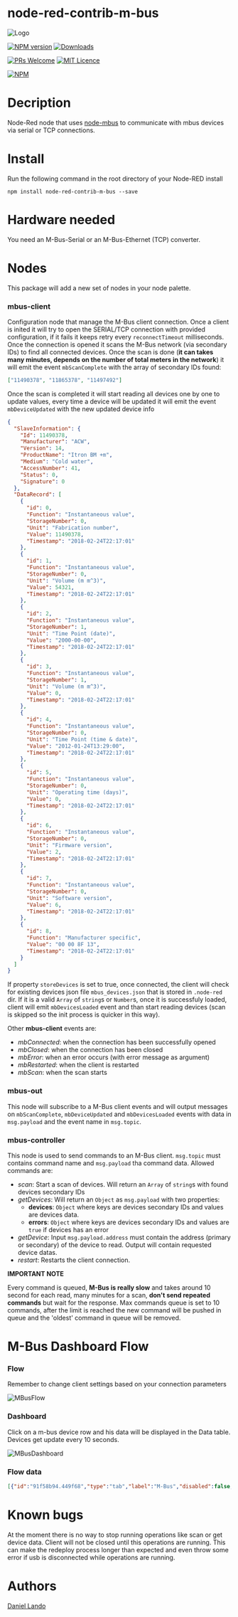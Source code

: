 # node-red-contrib-m-bus
![Logo](images/mbus.png)

[![NPM version](http://img.shields.io/npm/v/node-red-contrib-m-bus.svg)](https://www.npmjs.com/package/node-red-contrib-m-bus)
[![Downloads](https://img.shields.io/npm/dm/node-red-contrib-m-bus.svg)](https://www.npmjs.com/package/node-red-contrib-m-bus)

[![PRs Welcome](https://img.shields.io/badge/PRs-welcome-brightgreen.svg?style=flat-square)](http://makeapullrequest.com)
[![MIT Licence](https://badges.frapsoft.com/os/mit/mit.png?v=103)](https://opensource.org/licenses/mit-license.php)

[![NPM](https://nodei.co/npm/node-red-contrib-m-bus.png?downloads=true)](https://nodei.co/npm/node-red-contrib-m-bus/)

# Decription

Node-Red node that uses [node-mbus](https://github.com/Apollon77/node-mbus) to communicate with mbus devices via serial or TCP connections.

# Install

Run the following command in the root directory of your Node-RED install

    npm install node-red-contrib-m-bus --save

# Hardware needed

You need an M-Bus-Serial or an M-Bus-Ethernet (TCP) converter.

# Nodes

This package will add a new set of nodes in your node palette.

### mbus-client

Configuration node that manage the M-Bus client connection. Once a client is inited it will try to open the SERIAL/TCP connection with provided configuration, if it fails it keeps retry every `reconnectTimeout` milliseconds. Once the connection is opened it scans the M-Bus network (via secondary IDs) to find all connected devices. Once the scan is done (**it can takes many minutes, depends on the number of total meters in the network**) it will emit the event `mbScanComplete` with the array of secondary IDs found:

```json
["11490378", "11865378", "11497492"]
```

Once the scan is completed it will start reading all devices one by one to update values, every time a device will be updated it will emit the event `mbDeviceUpdated` with the new updated device info

```json
{
  "SlaveInformation": {
    "Id": 11490378,
    "Manufacturer": "ACW",
    "Version": 14,
    "ProductName": "Itron BM +m",
    "Medium": "Cold water",
    "AccessNumber": 41,
    "Status": 0,
    "Signature": 0
  },
  "DataRecord": [
    {
      "id": 0,
      "Function": "Instantaneous value",
      "StorageNumber": 0,
      "Unit": "Fabrication number",
      "Value": 11490378,
      "Timestamp": "2018-02-24T22:17:01"
    },
    {
      "id": 1,
      "Function": "Instantaneous value",
      "StorageNumber": 0,
      "Unit": "Volume (m m^3)",
      "Value": 54321,
      "Timestamp": "2018-02-24T22:17:01"
    },
    {
      "id": 2,
      "Function": "Instantaneous value",
      "StorageNumber": 1,
      "Unit": "Time Point (date)",
      "Value": "2000-00-00",
      "Timestamp": "2018-02-24T22:17:01"
    },
    {
      "id": 3,
      "Function": "Instantaneous value",
      "StorageNumber": 1,
      "Unit": "Volume (m m^3)",
      "Value": 0,
      "Timestamp": "2018-02-24T22:17:01"
    },
    {
      "id": 4,
      "Function": "Instantaneous value",
      "StorageNumber": 0,
      "Unit": "Time Point (time & date)",
      "Value": "2012-01-24T13:29:00",
      "Timestamp": "2018-02-24T22:17:01"
    },
    {
      "id": 5,
      "Function": "Instantaneous value",
      "StorageNumber": 0,
      "Unit": "Operating time (days)",
      "Value": 0,
      "Timestamp": "2018-02-24T22:17:01"
    },
    {
      "id": 6,
      "Function": "Instantaneous value",
      "StorageNumber": 0,
      "Unit": "Firmware version",
      "Value": 2,
      "Timestamp": "2018-02-24T22:17:01"
    },
    {
      "id": 7,
      "Function": "Instantaneous value",
      "StorageNumber": 0,
      "Unit": "Software version",
      "Value": 6,
      "Timestamp": "2018-02-24T22:17:01"
    },
    {
      "id": 8,
      "Function": "Manufacturer specific",
      "Value": "00 00 8F 13",
      "Timestamp": "2018-02-24T22:17:01"
    }
  ]
}
```

If property `storeDevices` is set to true, once connected, the client will check for existing devices json file `mbus_devices.json` that is stored in `.node-red` dir. If it is a valid `Array` of `string`s or `Number`s, once it is successfuly loaded, client will emit `mbDevicesLoaded` event and than start reading devices (scan is skipped so the init process is quicker in this way).

Other **mbus-client** events are:

* *mbConnected*: when the connection has been successfully opened
* *mbClosed*: when the connection has been closed
* *mbError*: when an error occurs (with error message as argument)
* *mbRestarted*: when the client is restarted
* *mbScan*: when the scan starts


### mbus-out

This node will subscribe to a M-Bus client events and will output messages on `mbScanComplete`, `mbDeviceUpdated` and `mbDevicesLoaded` events with data in `msg.payload` and the event name in `msg.topic`.

### mbus-controller

This node is used to send commands to an M-Bus client. `msg.topic` must contains command name and `msg.payload` tha command data. Allowed commands are:

* *scan*: Start a scan of devices. Will return an `Array` of `string`s with found devices secondary IDs
* *getDevices*: Will return an `Object` as `msg.payload` with two properties:
  * **devices**: `Object` where keys are devices secondary IDs and values are devices data.
  * **errors**: `Object` where keys are devices secondary IDs and values are `true` if devices has an error
* *getDevice*: Input `msg.payload.address` must contain the address (primary or secondary) of the device to read. Output will contain requested device datas.
* *restart*: Restarts the client connection.

**IMPORTANT NOTE**

Every command is queued, **M-Bus is really slow** and takes around 10 second for each read, many minutes for a scan, **don't send repeated commands** but wait for the response. Max commands queue is set to 10 commands, after the limit is reached the new command will be pushed in queue and the 'oldest' command in queue will be removed.

# M-Bus Dashboard Flow

### Flow

Remember to change client settings based on your connection parameters

![MBusFlow](images/mbus_flow.png)

### Dashboard

Click on a m-bus device row and his data will be displayed in the Data table. Devices get update every 10 seconds.

![MBusDashboard](images/mbus_dashboard.png)

### Flow data

```json
[{"id":"91f58b94.449f68","type":"tab","label":"M-Bus","disabled":false,"info":""},{"id":"dd877b81.954e48","type":"mbus-out","z":"91f58b94.449f68","name":"","client":"ae5a755.a1da088","x":386,"y":242,"wires":[["3baf7067.f14cb"]]},{"id":"3baf7067.f14cb","type":"debug","z":"91f58b94.449f68","name":"","active":true,"tosidebar":true,"console":false,"tostatus":false,"complete":"false","x":677,"y":242,"wires":[]},{"id":"c052251a.5894f8","type":"mbus-controller","z":"91f58b94.449f68","name":"","client":"ae5a755.a1da088","x":426,"y":303,"wires":[["b83f6e57.3e9b3","4628e1e6.86c15"]]},{"id":"6783da7a.66a964","type":"inject","z":"91f58b94.449f68","name":"scan","topic":"scan","payload":"","payloadType":"str","repeat":"","crontab":"","once":false,"onceDelay":0.1,"x":122,"y":72,"wires":[["c052251a.5894f8"]]},{"id":"b83f6e57.3e9b3","type":"debug","z":"91f58b94.449f68","name":"","active":true,"tosidebar":true,"console":false,"tostatus":false,"complete":"false","x":621,"y":349,"wires":[]},{"id":"36145d27.8fa442","type":"inject","z":"91f58b94.449f68","name":"Read ID 1","topic":"getDevice","payload":"{\"address\": 1}","payloadType":"json","repeat":"","crontab":"","once":false,"onceDelay":0.1,"x":129,"y":146,"wires":[["c052251a.5894f8"]]},{"id":"161119a5.ed03b6","type":"inject","z":"91f58b94.449f68","name":"Get Devices","topic":"getDevices","payload":"","payloadType":"str","repeat":"10","crontab":"","once":true,"onceDelay":0.1,"x":145,"y":220,"wires":[["c052251a.5894f8"]]},{"id":"4628e1e6.86c15","type":"ui_template","z":"91f58b94.449f68","group":"33ef59b3.4b5596","name":"mbus-table","order":0,"width":"14","height":"10","format":"<table>\n  <tr>\n    <th>ID</th>\n    <th>Info</th>\n    <th>Data</th>\n    <th>Last Update</th>\n    <th>Status</th>\n  </tr>\n  <tr style=\"cursor:pointer;\" ng-click=\"showData(device)\" ng-repeat=\"(ID, device) in devices\">\n    <td>{{ ID }}</td>\n    <td ng-bind-html=\"getInfo(device)\"></td>\n    <td>{{ device.DataRecord.length }}</td>\n    <td>{{ device.lastUpdate }}</td>\n    <td>\n        <div class=\"online\" ng-style=\"{background: isOnline(ID) ? '#4CAF50' : '#f44336'}\">\n            <md-tooltip md-direction=\"bottom\">{{ device.error }}</md-tooltip>\n        </div>\n    </td>\n  </tr>\n</table>\n\n<style>\ntable {\n    border-collapse: collapse;\n    width: 100%;\n}\n\nth, td{\n    text-align: left;\n    padding: 8px;\n    background-color: #f2f2f2;\n    color: black;\n}\n\nth {\n    background-color: #4CAF50;\n    color: white;\n}\n\n.online {\n\tbackground:#ff3333;\n\twidth:20px;\n\theight:20px;\n\tmargin:0 auto;\n\t-webkit-border-radius:50%;\n\t-moz-border-radius:50%;\n\tborder-radius:50%;\n}\n</style>\n\n<script>\n\n\n(function(scope) {\n    \n    scope.send({topic: 'getDevices'});\n    scope.devices = [];\n    scope.errors = [];\n    \n    scope.isOnline = function(ID){\n        return !(scope.errors[ID] === true);\n    }\n    \n    scope.showData = function(device){\n        scope.send({topic: 'deviceData', payload: device});\n    }\n    \n    scope.getInfo = function(device){\n        var text = '';\n        var info = device.SlaveInformation;\n        \n        for(key in info){\n            text += `<p><b>${key}</b>: ${info[key]}</p>`;\n        }\n        \n        return text;\n    }\n\n    scope.$watch('msg', function(data) {\n        if(data && data.topic){\n            switch(data.topic){\n                case \"getDevices\":\n                    if(data.payload && data.payload.devices)\n                        scope.devices = data.payload.devices;\n                        \n                    if(data.payload && data.payload.errors)\n                        scope.errors = data.payload.errors;\n                        \n                break;\n            }\n        }\n    });\n    \n})(scope);\n\n</script>\n","storeOutMessages":false,"fwdInMessages":false,"templateScope":"local","x":623,"y":303,"wires":[["daf4f19d.2953f"]]},{"id":"1bbe4b3c.e76775","type":"inject","z":"91f58b94.449f68","name":"restart","topic":"restart","payload":"","payloadType":"num","repeat":"","crontab":"","once":false,"onceDelay":0.1,"x":119,"y":108,"wires":[["c052251a.5894f8"]]},{"id":"daf4f19d.2953f","type":"ui_template","z":"91f58b94.449f68","group":"f84bb8e1.c42128","name":"data-table","order":0,"width":"14","height":"10","format":"<p><b>Device ID:</b> {{ID}} </p>\n\n<br>\n<br>\n\n<table>\n  <tr>\n    <th>ID</th>\n    <th>Function</th>\n    <th>Unit</th>\n    <th>Value</th>\n    <th>Timestamp</th>\n  </tr>\n  <tr ng-repeat=\"(key, data) in deviceData\">\n    <td>{{ data.id }}</td>\n    <td>{{ data.Function }}</td>\n    <td>{{ data.Unit }}</td>\n    <td>{{ data.Value }}</td>\n    <td>{{ data.Timestamp }}</td>\n  </tr>\n</table>\n\n<style>\ntable {\n    border-collapse: collapse;\n    width: 100%;\n}\n\nth, td{\n    text-align: left;\n    padding: 8px;\n    background-color: #f2f2f2;\n    color: black;\n}\n\nth {\n    background-color: #4CAF50;\n    color: white;\n}\n\n.online {\n\tbackground:#ff3333;\n\twidth:20px;\n\theight:20px;\n\tmargin:0 auto;\n\t-webkit-border-radius:50%;\n\t-moz-border-radius:50%;\n\tborder-radius:50%;\n}\n</style>\n\n<script>\n\n\n(function(scope) {\n    \n    scope.deviceData = [];\n    scope.ID = '';\n\n    scope.$watch('msg', function(data) {\n        if(data && data.topic){\n            switch(data.topic){\n                case \"deviceData\":\n                    if(data.payload){\n                        scope.deviceData = data.payload.DataRecord;\n                        scope.ID = data.payload.SlaveInformation.Id;\n                    }\n                break;\n            }\n        }\n    });\n    \n})(scope);\n\n</script>\n","storeOutMessages":false,"fwdInMessages":false,"templateScope":"local","x":786,"y":303,"wires":[[]]},{"id":"54eb2609.265918","type":"inject","z":"91f58b94.449f68","name":"Read ID 2","topic":"getDevice","payload":"{\"address\": 2}","payloadType":"json","repeat":"","crontab":"","once":false,"onceDelay":0.1,"x":130,"y":184,"wires":[["c052251a.5894f8"]]},{"id":"9a73efcf.a7232","type":"ui_button","z":"91f58b94.449f68","name":"Scan","group":"c89330ce.f7db","order":3,"width":"2","height":"1","passthru":false,"label":"Scan","color":"","bgcolor":"","icon":"location_searching","payload":"","payloadType":"str","topic":"scan","x":91,"y":421,"wires":[["c052251a.5894f8"]]},{"id":"97ffd355.b9e33","type":"ui_button","z":"91f58b94.449f68","name":"Restart","group":"c89330ce.f7db","order":4,"width":"3","height":"1","passthru":false,"label":"Restart","color":"","bgcolor":"","icon":"refresh","payload":"","payloadType":"str","topic":"restart","x":101,"y":458,"wires":[["c052251a.5894f8"]]},{"id":"15e49644.8e13ba","type":"ui_button","z":"91f58b94.449f68","name":"GetDevices","group":"c89330ce.f7db","order":5,"width":"3","height":"1","passthru":false,"label":"Update Devices","color":"","bgcolor":"","icon":"refresh","payload":"","payloadType":"str","topic":"getDevices","x":109,"y":495,"wires":[["c052251a.5894f8"]]},{"id":"d022c2f6.908e5","type":"ui_button","z":"91f58b94.449f68","name":"readAddress","group":"c89330ce.f7db","order":2,"width":"3","height":"1","passthru":false,"label":"Read Device","color":"","bgcolor":"","icon":"","payload":"deviceID","payloadType":"flow","topic":"getDevice","x":112,"y":384,"wires":[["10d02659.573e3a"]]},{"id":"c4931876.835258","type":"ui_text_input","z":"91f58b94.449f68","name":"Device_ID","label":"ID: ","group":"c89330ce.f7db","order":1,"width":"3","height":"1","passthru":true,"mode":"text","delay":300,"topic":"","x":112,"y":346,"wires":[["548897df.015fb8"]]},{"id":"548897df.015fb8","type":"function","z":"91f58b94.449f68","name":"storeID","func":"\nflow.set('deviceID', parseInt(msg.payload));\n\nreturn msg;","outputs":0,"noerr":0,"x":142,"y":265,"wires":[]},{"id":"10d02659.573e3a","type":"function","z":"91f58b94.449f68","name":"readAddr","func":"var addr = {address: msg.payload}\n\nmsg.payload = addr;\n\nreturn msg;","outputs":1,"noerr":0,"x":142,"y":304,"wires":[["c052251a.5894f8"]]},{"id":"ae06bcd6.ce3df","type":"status","z":"91f58b94.449f68","name":"controller_status","scope":["c052251a.5894f8"],"x":411,"y":97,"wires":[["1b23d795.c83a58"]]},{"id":"eb9c6a53.906ae8","type":"status","z":"91f58b94.449f68","name":"mbus_status","scope":["dd877b81.954e48"],"x":404,"y":142,"wires":[["ebc6bd18.72c2e"]]},{"id":"1b23d795.c83a58","type":"ui_text","z":"91f58b94.449f68","group":"b6df82c1.2728a","order":0,"width":0,"height":0,"name":"controller_status","label":"Controller","format":"{{msg.status.text}}","layout":"row-spread","x":623,"y":97,"wires":[]},{"id":"ebc6bd18.72c2e","type":"ui_text","z":"91f58b94.449f68","group":"b6df82c1.2728a","order":0,"width":0,"height":0,"name":"mbus_status","label":"M-Bus","format":"{{msg.status.text}}","layout":"row-spread","x":613,"y":142,"wires":[]},{"id":"ae5a755.a1da088","type":"mbus-client","z":"","name":"test","clienttype":"serial","tcpHost":"127.0.0.1","tcpPort":"500","serialPort":"/dev/ttyUSB0","serialBaudrate":"2400","reconnectTimeout":"5000","storeDevices":true,"disableLogs":false},{"id":"33ef59b3.4b5596","type":"ui_group","z":"","name":"M-Bus Devices","tab":"1e8e0541.4fc61b","order":4,"disp":true,"width":"14","collapse":false},{"id":"f84bb8e1.c42128","type":"ui_group","z":"","name":"Data","tab":"1e8e0541.4fc61b","order":3,"disp":true,"width":"14","collapse":false},{"id":"c89330ce.f7db","type":"ui_group","z":"","name":"Commands","tab":"1e8e0541.4fc61b","order":2,"disp":true,"width":"14","collapse":false},{"id":"b6df82c1.2728a","type":"ui_group","z":"","name":"Status","tab":"1e8e0541.4fc61b","order":1,"disp":true,"width":"14","collapse":false},{"id":"1e8e0541.4fc61b","type":"ui_tab","z":"","name":"M-Bus","icon":"plug","order":1}]
```

# Known bugs

At the moment there is no way to stop running operations like scan or get device data. Client will not be closed until this operations are running. This can make the redeploy process longer than expected and even throw some error if usb is disconnected while operations are running.

# Authors

[Daniel Lando](https://github.com/robertsLando)
